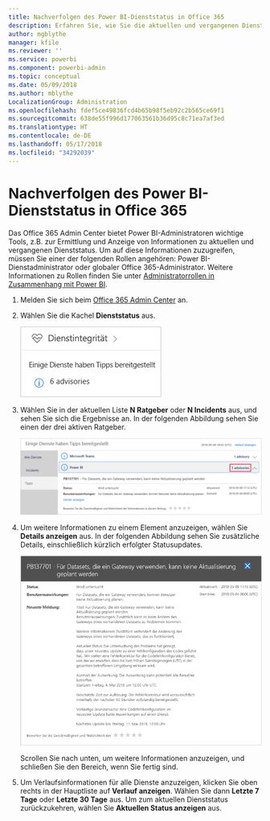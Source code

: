 ```yaml
---
title: Nachverfolgen des Power BI-Dienststatus in Office 365
description: Erfahren Sie, wie Sie die aktuellen und vergangenen Dienststatus im Office 365 Admin Center anzeigen.
author: mgblythe
manager: kfile
ms.reviewer: ''
ms.service: powerbi
ms.component: powerbi-admin
ms.topic: conceptual
ms.date: 05/09/2018
ms.author: mblythe
LocalizationGroup: Administration
ms.openlocfilehash: fdef5ce49836fcd4b65b98f5eb92c2b565ce69f1
ms.sourcegitcommit: 638de55f996d177063561b36d95c8c71ea7af3ed
ms.translationtype: HT
ms.contentlocale: de-DE
ms.lasthandoff: 05/17/2018
ms.locfileid: "34292039"
---
```

# <a name="track-power-bi-service-health-in-office-365"></a>Nachverfolgen des Power BI-Dienststatus in Office 365

Das Office 365 Admin Center bietet Power BI-Administratoren wichtige Tools, z.B. zur Ermittlung und Anzeige von Informationen zu aktuellen und vergangenen Dienststatus. Um auf diese Informationen zuzugreifen, müssen Sie einer der folgenden Rollen angehören: Power BI-Dienstadministrator oder globaler Office 365-Administrator. Weitere Informationen zu Rollen finden Sie unter [Administratorrollen in Zusammenhang mit Power BI](service-admin-administering-power-bi-in-your-organization.md#administrator-roles-related-to-power-bi).


1. Melden Sie sich beim [Office 365 Admin Center](https://portal.office.com/adminportal) an.

2. Wählen Sie die Kachel **Dienststatus** aus.

    ![Kachel „Dienststatus“](media/service-admin-health/service-health-tile.png)

3. Wählen Sie in der aktuellen Liste **N Ratgeber** oder **N Incidents** aus, und sehen Sie sich die Ergebnisse an. In der folgenden Abbildung sehen Sie einen der drei aktiven Ratgeber.

    ![Aktive Ratgeber](media/service-admin-health/active-advisories.png)

4. Um weitere Informationen zu einem Element anzuzeigen, wählen Sie **Details anzeigen** aus. In der folgenden Abbildung sehen Sie zusätzliche Details, einschließlich kürzlich erfolgter Statusupdates.

    ![Details im Ratgeber](media/service-admin-health/advisory-details.png)

    Scrollen Sie nach unten, um weitere Informationen anzuzeigen, und schließen Sie den Bereich, wenn Sie fertig sind.

5. Um Verlaufsinformationen für alle Dienste anzuzeigen, klicken Sie oben rechts in der Hauptliste auf **Verlauf anzeigen**. Wählen Sie dann **Letzte 7 Tage** oder **Letzte 30 Tage** aus. Um zum aktuellen Dienststatus zurückzukehren, wählen Sie **Aktuellen Status anzeigen** aus.